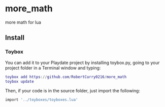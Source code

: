 # more_math

more math for lua

## Install

### Toybox

You can add it to your Playdate project by installing toybox.py, going to your project folder in a Terminal window and typing:

```lua
toybox add https://github.com/RobertCurry0216/more_math
toybox update
```

Then, if your code is in the source folder, just import the following:

```lua
import '../toyboxes/toyboxes.lua'
```
